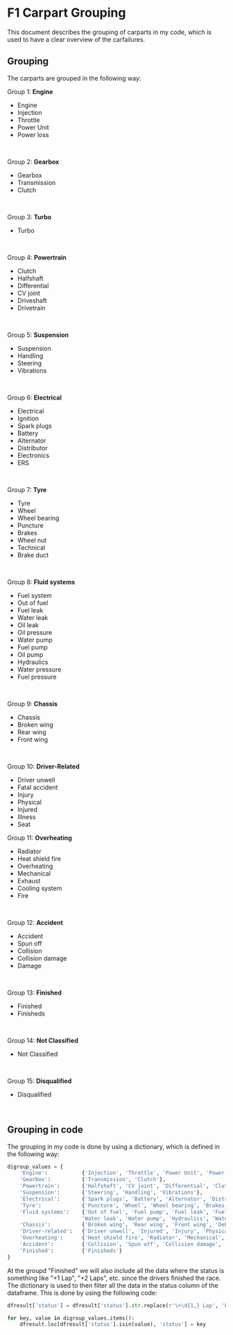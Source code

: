 # F1 Carpart Grouping

This document describes the grouping of carparts in my code, which is used to
have a clear overview of the carfailures.

## Grouping

The carparts are grouped in the following way:


Group 1: **Engine**
- Engine
- Injection
- Throttle
- Power Unit
- Power loss
<br/>

Group 2: **Gearbox**
- Gearbox
- Transmission
- Clutch
<br/>

Group 3: **Turbo**
- Turbo
<br/>

Group 4: **Powertrain**
- Clutch
- Halfshaft
- Differential
- CV joint
- Driveshaft
- Drivetrain
<br/>

Group 5: **Suspension**
- Suspension
- Handling
- Steering
- Vibrations
<br/>

Group 6: **Electrical**
- Electrical
- Ignition
- Spark plugs
- Battery
- Alternator
- Distributor
- Electronics
- ERS
<br/>

Group 7: **Tyre**
- Tyre
- Wheel
- Wheel bearing
- Puncture
- Brakes
- Wheel nut
- Technical
- Brake duct
<br/>

Group 8: **Fluid systems**
- Fuel system
- Out of fuel
- Fuel leak
- Water leak
- Oil leak
- Oil pressure
- Water pump
- Fuel pump
- Oil pump
- Hydraulics
- Water pressure
- Fuel pressure
<br/>

Group 9: **Chassis**
- Chassis
- Broken wing
- Rear wing
- Front wing
<br/>

Group 10: **Driver-Related**
- Driver unwell
- Fatal accident
- Injury
- Physical
- Injured
- Illness
- Seat

Group 11: **Overheating**
- Radiator
- Heat shield fire
- Overheating
- Mechanical
- Exhaust
- Cooling system
- Fire
<br/>

Group 12: **Accident**
- Accident
- Spun off
- Collision
- Collision damage
- Damage
<br/>

Group 13: **Finished**
- Finished
- Finisheds
<br/>

Group 14: **Not Classified**
- Not Classified
<br/>

Group 15: **Disqualified**
- Disqualified
<br/>

## Grouping in code

The grouping in my code is done by using a dictionary, which is defined in the following way:

```python
digroup_values = {
    'Engine':           {'Injection', 'Throttle', 'Power Unit', 'Power loss'},
    'Gearbox':          {'Transmission', 'Clutch'},
    'Powertrain':       {'Halfshaft', 'CV joint', 'Differential', 'Clutch', 'Driveshaft', 'Drivetrain'},
    'Suspension':       {'Steering', 'Handling', 'Vibrations'},
    'Electrical':       {'Spark plugs', 'Battery', 'Alternator', 'Distributor', 'Ignition', 'Electronics', 'ERS'},
    'Tyre':             {'Puncture', 'Wheel', 'Wheel bearing', 'Brakes', 'Wheel nut', 'Technical', 'Brake duct'},
    'Fluid systems':    {'Out of fuel', 'Fuel pump', 'Fuel leak', 'Fuel system', 'Oil leak', 'Oil pump', 'Oil pressure',
                        'Water leak', 'Water pump', 'Hydraulics', 'Water pressure', 'Fuel pressure'},
    'Chassis':          {'Broken wing', 'Rear wing', 'Front wing', 'Debris', 'Undertray'},
    'Driver-related':   {'Driver unwell', 'Injured', 'Injury', 'Physical', 'Fatal accident', 'Illness', 'Seat'},
    'Overheating':      {'Heat shield fire', 'Radiator', 'Mechanical', 'Exhaust', 'Cooling system', 'Fire'},
    'Accident':         {'Collision', 'Spun off', 'Collision damage', 'Damage'},
    'Finished':         {'Finisheds'}
}
```
At the groupd "Finished" we will also include all the data where the status is something like "+1 Lap", "+2 Laps", etc. since the drivers finished the race. The dictionary is used to then filter all the data in the status column of the dataframe. This is done by using the following code:

```python
dfresult['status'] = dfresult['status'].str.replace(r'\+\d{1,} Lap', 'Finished', regex=True)

for key, value in digroup_values.items():
    dfresult.loc[dfresult['status'].isin(value), 'status'] = key
```